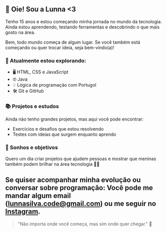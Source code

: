 ## 👋 Oie! Sou a Lunna <3

Tenho 15 anos e estou começando minha jornada no mundo da tecnologia. Ainda estou aprendendo, testando ferramentas e descobrindo o que mais gosto na área.

Bem, todo mundo começa de algum lugar. Se você também está começando ou quer trocar ideia, seja bem-vindo(a)!

### 🚀 Atualmente estou explorando:
- 🖥️ HTML, CSS e JavaScript
- 🤓 Java
- 💡 Lógica de programação com Portugol
- 🛠️ Git e GitHub

### 📚 Projetos e estudos
Ainda não tenho grandes projetos, mas aqui você pode encontrar:
- Exercícios e desafios que estou resolvendo
- Testes com ideias que surgem enquanto aprendo

### 🎯 Sonhos e objetivos
Quero um dia criar projetos que ajudem pessoas e mostrar que meninas também podem brilhar na área tecnologia 💪✨

Se quiser acompanhar minha evolução ou conversar sobre programação:
Você pode me mandar algum email (lunnasilva.code@gmail.com)
ou me seguir no [Instagram](https://www.instagram.com/_luaa.martins/).
---

> "Não importa onde você começa, mas sim onde quer chegar." 🌱